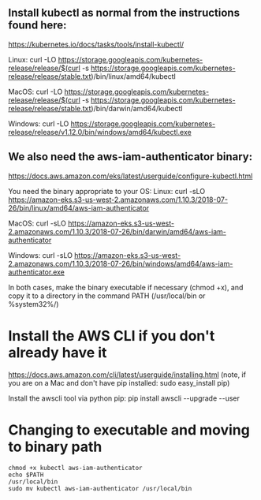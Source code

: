 ## Install kubectl as normal from the instructions found here:
https://kubernetes.io/docs/tasks/tools/install-kubectl/

Linux:
curl -LO https://storage.googleapis.com/kubernetes-release/release/$(curl -s https://storage.googleapis.com/kubernetes-release/release/stable.txt)/bin/linux/amd64/kubectl

MacOS:
curl -LO https://storage.googleapis.com/kubernetes-release/release/$(curl -s https://storage.googleapis.com/kubernetes-release/release/stable.txt)/bin/darwin/amd64/kubectl

Windows:
curl -LO https://storage.googleapis.com/kubernetes-release/release/v1.12.0/bin/windows/amd64/kubectl.exe

## We also need the aws-iam-authenticator binary:
https://docs.aws.amazon.com/eks/latest/userguide/configure-kubectl.html

You need the binary appropriate to your OS:
Linux:
curl -sLO https://amazon-eks.s3-us-west-2.amazonaws.com/1.10.3/2018-07-26/bin/linux/amd64/aws-iam-authenticator

MacOS:
curl -sLO https://amazon-eks.s3-us-west-2.amazonaws.com/1.10.3/2018-07-26/bin/darwin/amd64/aws-iam-authenticator

Windows:
curl -sLO https://amazon-eks.s3-us-west-2.amazonaws.com/1.10.3/2018-07-26/bin/windows/amd64/aws-iam-authenticator.exe

In both cases, make the binary executable if necessary (chmod +x), and copy it to a directory in the command PATH (/usr/local/bin or %system32%/)  

# Install the AWS CLI if you don't already have it
https://docs.aws.amazon.com/cli/latest/userguide/installing.html
(note, if you are on a Mac and don't have pip installed: sudo easy_install pip)

Install the awscli tool via python pip:
pip install awscli --upgrade --user

# Changing to executable and moving to binary path
    chmod +x kubectl aws-iam-authenticator
    echo $PATH
    /usr/local/bin
    sudo mv kubectl aws-iam-authenticator /usr/local/bin
